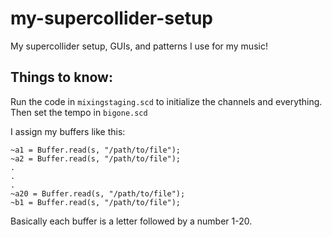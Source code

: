 # my-supercollider-setup
My supercollider setup, GUIs, and patterns I use for my music!

## Things to know:
Run the code in `mixingstaging.scd` to initialize the channels and everything. Then set the tempo in `bigone.scd`

I assign my buffers like this:
```
~a1 = Buffer.read(s, "/path/to/file");
~a2 = Buffer.read(s, "/path/to/file");
.
.
.
~a20 = Buffer.read(s, "/path/to/file");
~b1 = Buffer.read(s, "/path/to/file");
```
Basically each buffer is a letter followed by a number 1-20.
